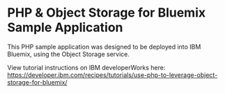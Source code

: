 # PHP & Object Storage for Bluemix Sample Application

This PHP sample application was designed to be deployed into IBM Bluemix, using the Object Storage service.

View tutorial instructions on IBM developerWorks here: https://developer.ibm.com/recipes/tutorials/use-php-to-leverage-object-storage-for-bluemix/
